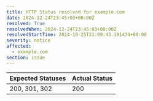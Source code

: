 ```yaml
---
title: HTTP Status resolved for example.com
date: 2024-12-24T23:45:03+00:00Z
resolved: True
resolvedWhen: 2024-12-24T23:45:03+00:00Z
resolvedStartTime: 2024-10-25T21:09:43.191474+00:00
severity: notice
affected:
  - example.com
section: issue
---
```


| Expected Statuses | Actual Status  |
|-------------------|----------------|
| 200, 301, 302 | 200 |
